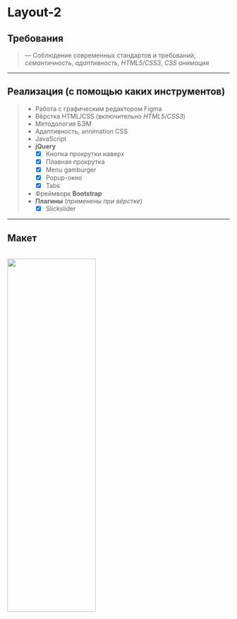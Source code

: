 # Layout-2
## Требования
> — Соблюдение современных стандартов и требований, _семантичность_, _адаптивность_, _HTML5/CSS3_, _CSS анимация_
---
## Реализация (с помощью каких инструментов)

> - Работа с графическим редактором Figma
> - Вёрстка HTML/CSS (включительно _HTML5/CSS3_)
> - Методология БЭМ
> - Адаптивность, annimation CSS
> - JavaScript
> - **jQuery**
>    - [x] Кнопка прокрутки наверх
>    - [x] Плавная прокрутка
>    - [x] Menu gamburger
>    - [x] Popup-окно
>    - [x] Tabs
> - Фреймворк **Bootstrap**
> - **Плагины** (_применены_ _при_ _вёрстке_)
>    - [x] Slickslider
---
## Макет
<br>
<img height="800" width="200" src="https://github.com/GeorgGeo/Layout-2/blob/main/Gravity-fig.jpg">
</br>
